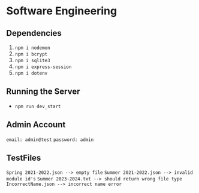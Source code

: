 # Software Engineering

## Dependencies
1. `npm i nodemon`
2. `npm i bcrypt`
3. `npm i sqlite3`
4. `npm i express-session`
5. `npm i dotenv`

## Running the Server
- `npm run dev_start`

## Admin Account
`email: admin@test`
`password: admin`

## TestFiles
`Spring 2021-2022.json --> empty file` 
`Summer 2021-2022.json --> invalid module id's`
`Summer 2023-2024.txt --> should return wrong file type`
`IncorrectName.json --> incorrect name error`
